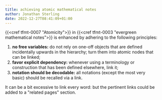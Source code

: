 ```yaml
---
title: achieving atomic mathematical notes
author: Jonathan Sterling
date: 2022-12-27T08:41:09+01:00
---
```


{{<cref tfmt-0007 "Atomicity">}} in {{<cref tfmt-0003 "evergreen mathematical notes">}} is enhanced by adhering to the following principles:

1. **no free variables:** do not rely on one-off objects that are defined incidentally upwards in the hierarchy; turn them into atomic nodes that can be linked;
2. **favor explicit dependency:** whenever using a terminology or construction that has been defined elsewhere, link it;
3. **notation should be decodable:** all notations (except the most very basic) should be recalled via a link.

It can be a bit excessive to link every word: but the pertinent links could be added to a "related pages" section.
